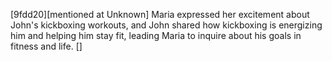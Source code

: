 [9fdd20][mentioned at Unknown] Maria expressed her excitement about John's kickboxing workouts, and John shared how kickboxing is energizing him and helping him stay fit, leading Maria to inquire about his goals in fitness and life. []
